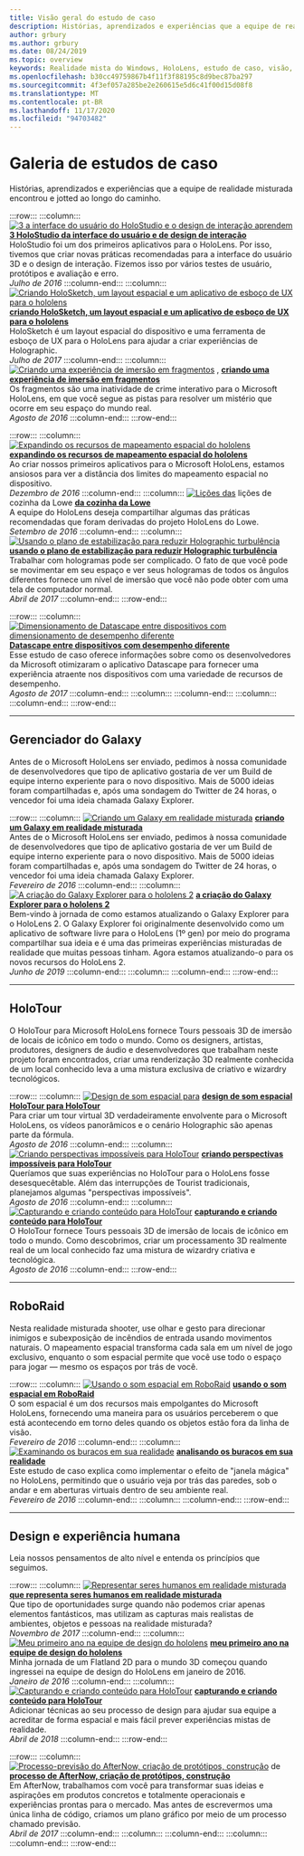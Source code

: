 ```yaml
---
title: Visão geral do estudo de caso
description: Histórias, aprendizados e experiências que a equipe de realidade misturada encontrou e jotted ao longo do caminho.
author: grbury
ms.author: grbury
ms.date: 08/24/2019
ms.topic: overview
keywords: Realidade mista do Windows, HoloLens, estudo de caso, visão, cenários, estudos de caso, headset de realidade misturada, headset de realidade mista do Windows, headset da realidade virtual
ms.openlocfilehash: b30cc49759867b4f11f3f88195c8d9bec87ba297
ms.sourcegitcommit: 4f3ef057a285be2e260615e5d6c41f00d15d08f8
ms.translationtype: MT
ms.contentlocale: pt-BR
ms.lasthandoff: 11/17/2020
ms.locfileid: "94703482"
---
```

# <a name="case-study-gallery"></a>Galeria de estudos de caso

Histórias, aprendizados e experiências que a equipe de realidade misturada encontrou e jotted ao longo do caminho.

:::row:::
    :::column:::
       [ ![ 3 a interface do usuário do HoloStudio e o design de interação aprendem](images/thought-bubble-500px.jpg)](../out-of-scope/case-study-3-holostudio-ui-and-interaction-design-learnings.md) **[3 HoloStudio da interface do usuário e de design de interação](../out-of-scope/case-study-3-holostudio-ui-and-interaction-design-learnings.md)**<br>
        HoloStudio foi um dos primeiros aplicativos para o HoloLens. Por isso, tivemos que criar novas práticas recomendadas para a interface do usuário 3D e o design de interação. Fizemos isso por vários testes de usuário, protótipos e avaliação e erro.<br>
        *Julho de 2016*
    :::column-end:::
    :::column:::
       [ ![ Criando HoloSketch, um layout espacial e um aplicativo de esboço de UX para o hololens](images/holosketch-image-01-640px.png)](../out-of-scope/case-study-building-holosketch,-a-spatial-layout-and-ux-sketching-app-for-hololens.md) **[criando HoloSketch, um layout espacial e um aplicativo de esboço de UX para o hololens](../out-of-scope/case-study-building-holosketch,-a-spatial-layout-and-ux-sketching-app-for-hololens.md)**<br>
        HoloSketch é um layout espacial do dispositivo e uma ferramenta de esboço de UX para o HoloLens para ajudar a criar experiências de Holographic.<br>
         *Julho de 2017*
    :::column-end:::
    :::column:::
       [ ![ Criando uma experiência de imersão em fragmentos](images/surfacereconstruction.jpg)](../out-of-scope/case-study-creating-an-immersive-experience-in-fragments.md) , **[criando uma experiência de imersão em fragmentos](../out-of-scope/case-study-creating-an-immersive-experience-in-fragments.md)**<br>
        Os fragmentos são uma inatividade de crime interativo para o Microsoft HoloLens, em que você segue as pistas para resolver um mistério que ocorre em seu espaço do mundo real.<br>
        *Agosto de 2016*
    :::column-end:::
:::row-end:::

:::row:::
    :::column:::
       [ ![ Expandindo os recursos de mapeamento espacial do hololens](images/away-from-camera-position-500px.png)](../out-of-scope/case-study-expanding-the-spatial-mapping-capabilities-of-hololens.md) **[expandindo os recursos de mapeamento espacial do hololens](../out-of-scope/case-study-expanding-the-spatial-mapping-capabilities-of-hololens.md)**<br>
        Ao criar nossos primeiros aplicativos para o Microsoft HoloLens, estamos ansiosos para ver a distância dos limites do mapeamento espacial no dispositivo.<br>
        *Dezembro de 2016*
    :::column-end:::
    :::column:::
       [ ![ Lições das](images/lowes.jpg)](../out-of-scope/case-study-lessons-from-the-lowes-kitchen.md) lições de cozinha da Lowe **[da cozinha da Lowe](../out-of-scope/case-study-lessons-from-the-lowes-kitchen.md)**<br>
        A equipe do HoloLens deseja compartilhar algumas das práticas recomendadas que foram derivadas do projeto HoloLens do Lowe.<br>
        *Setembro de 2016*
    :::column-end:::
    :::column:::
       [ ![ Usando o plano de estabilização para reduzir Holographic turbulência](images/holotour-stabilization-plane-500px.jpg)](../develop/platform-capabilities-and-apis/case-study-using-the-stabilization-plane-to-reduce-holographic-turbulence.md) **[usando o plano de estabilização para reduzir Holographic turbulência](../develop/platform-capabilities-and-apis/case-study-using-the-stabilization-plane-to-reduce-holographic-turbulence.md)**<br>
        Trabalhar com hologramas pode ser complicado. O fato de que você pode se movimentar em seu espaço e ver seus hologramas de todos os ângulos diferentes fornece um nível de imersão que você não pode obter com uma tela de computador normal.<br>
        *Abril de 2017*
    :::column-end:::
:::row-end:::

:::row:::
    :::column:::
       [ ![ Dimensionamento de Datascape entre dispositivos com dimensionamento de desempenho diferente](images/cloud-steps-1-4-700px.jpg)](../out-of-scope/case-study-scaling-datascape-across-devices-with-different-performance.md) **[Datascape entre dispositivos com desempenho diferente](../out-of-scope/case-study-scaling-datascape-across-devices-with-different-performance.md)**<br>
        Esse estudo de caso oferece informações sobre como os desenvolvedores da Microsoft otimizaram o aplicativo Datascape para fornecer uma experiência atraente nos dispositivos com uma variedade de recursos de desempenho.<br>
        *Agosto de 2017*
    :::column-end:::
    :::column:::
    :::column-end:::
    :::column:::
    :::column-end:::
:::row-end:::

---

## <a name="galaxy-explorer"></a>Gerenciador do Galaxy

Antes de o Microsoft HoloLens ser enviado, pedimos à nossa comunidade de desenvolvedores que tipo de aplicativo gostaria de ver um Build de equipe interno experiente para o novo dispositivo. Mais de 5000 ideias foram compartilhadas e, após uma sondagem do Twitter de 24 horas, o vencedor foi uma ideia chamada Galaxy Explorer.

:::row:::
    :::column:::
       [ ![ Criando um Galaxy em realidade misturada](images/full-galaxy-500px.png)](../out-of-scope/case-study-creating-a-galaxy-in-mixed-reality.md) **[criando um Galaxy em realidade misturada](../out-of-scope/case-study-creating-a-galaxy-in-mixed-reality.md)**<br>
        Antes de o Microsoft HoloLens ser enviado, pedimos à nossa comunidade de desenvolvedores que tipo de aplicativo gostaria de ver um Build de equipe interno experiente para o novo dispositivo. Mais de 5000 ideias foram compartilhadas e, após uma sondagem do Twitter de 24 horas, o vencedor foi uma ideia chamada Galaxy Explorer.<br>
         *Fevereiro de 2016*
    :::column-end:::
    :::column:::
       [ ![ A criação do Galaxy Explorer para o hololens 2](../develop/unity/images/ge-update-interactions-concept-force-grab.png)](../develop/unity/galaxy-explorer-update.md) **[a criação do Galaxy Explorer para o hololens 2](../develop/unity/galaxy-explorer-update.md)**<br>
        Bem-vindo à jornada de como estamos atualizando o Galaxy Explorer para o HoloLens 2. O Galaxy Explorer foi originalmente desenvolvido como um aplicativo de software livre para o HoloLens (1º gen) por meio do programa compartilhar sua ideia e é uma das primeiras experiências misturadas de realidade que muitas pessoas tinham. Agora estamos atualizando-o para os novos recursos do HoloLens 2.<br>
        *Junho de 2019*
    :::column-end:::
    :::column:::
    :::column-end:::
:::row-end:::

---

## <a name="holotour"></a>HoloTour

O HoloTour para Microsoft HoloLens fornece Tours pessoais 3D de imersão de locais de icônico em todo o mundo. Como os designers, artistas, produtores, designers de áudio e desenvolvedores que trabalham neste projeto foram encontrados, criar uma renderização 3D realmente conhecida de um local conhecido leva a uma mistura exclusiva de criativo e wizardry tecnológicos.

:::row:::
    :::column:::
       [ ![ Design de som espacial para](../out-of-scope/images/recreated-colosseum-holotour-500px.png)](../design/case-study-spatial-sound-design-for-holotour.md) **[design de som espacial HoloTour para HoloTour](../design/case-study-spatial-sound-design-for-holotour.md)**<br>
        Para criar um tour virtual 3D verdadeiramente envolvente para o Microsoft HoloLens, os vídeos panorâmicos e o cenário Holographic são apenas parte da fórmula.<br>
         *Agosto de 2016*
    :::column-end:::
    :::column:::
       [ ![ Criando perspectivas impossíveis para HoloTour](../out-of-scope/images/rome-colosseum-overlay-500px.png)](../out-of-scope/case-study-creating-impossible-perspectives-for-holotour.md) **[criando perspectivas impossíveis para HoloTour](../out-of-scope/case-study-creating-impossible-perspectives-for-holotour.md)**<br>
        Queríamos que suas experiências no HoloTour para o HoloLens fosse desesquecêtable. Além das interrupções de Tourist tradicionais, planejamos algumas "perspectivas impossíveis".<br>
        *Agosto de 2016*
    :::column-end:::
    :::column:::
       [ ![ Capturando e criando conteúdo para HoloTour](../out-of-scope/images/camera-machu-pichu-500px.png)](../out-of-scope/case-study-capturing-and-creating-content-for-holotour.md) **[capturando e criando conteúdo para HoloTour](../out-of-scope/case-study-capturing-and-creating-content-for-holotour.md)**<br>
        O HoloTour fornece Tours pessoais 3D de imersão de locais de icônico em todo o mundo. Como descobrimos, criar um processamento 3D realmente real de um local conhecido faz uma mistura de wizardry criativa e tecnológica.<br>
        *Agosto de 2016*
    :::column-end:::
:::row-end:::

---

## <a name="roboraid"></a>RoboRaid

Nesta realidade misturada shooter, use olhar e gesto para direcionar inimigos e subexposição de incêndios de entrada usando movimentos naturais. O mapeamento espacial transforma cada sala em um nível de jogo exclusivo, enquanto o som espacial permite que você use todo o espaço para jogar — mesmo os espaços por trás de você.

:::row:::
    :::column:::
       [ ![ Usando o som espacial em RoboRaid](../design/images/successful-dodge-roboraid-500px.jpg)](../design/case-study-using-spatial-sound-in-roboraid.md) **[usando o som espacial em RoboRaid](../design/case-study-using-spatial-sound-in-roboraid.md)**<br>
        O som espacial é um dos recursos mais empolgantes do Microsoft HoloLens, fornecendo uma maneira para os usuários perceberem o que está acontecendo em torno deles quando os objetos estão fora da linha de visão.<br>
         *Fevereiro de 2016*
    :::column-end:::
    :::column:::
       [ ![ Examinando os buracos em sua realidade](../develop/unity/images/roboraid-640px.png)](../out-of-scope/case-study-looking-through-holes-in-your-reality.md) **[analisando os buracos em sua realidade](../out-of-scope/case-study-looking-through-holes-in-your-reality.md)**<br>
        Este estudo de caso explica como implementar o efeito de "janela mágica" no HoloLens, permitindo que o usuário veja por trás das paredes, sob o andar e em aberturas virtuais dentro de seu ambiente real.<br>
        *Fevereiro de 2016*
    :::column-end:::
    :::column:::
    :::column-end:::
:::row-end:::

---

## <a name="design-and-human-experience"></a>Design e experiência humana

Leia nossos pensamentos de alto nível e entenda os princípios que seguimos.

:::row:::
    :::column:::
       [ ![ Representar seres humanos em realidade misturada](../develop/unity/images/bang-ai-weiwie.jpg)](../out-of-scope/case-study-representing-humans-in-mixed-reality.md) **[que representa seres humanos em realidade misturada](../out-of-scope/case-study-representing-humans-in-mixed-reality.md)**<br>
        Que tipo de oportunidades surge quando não podemos criar apenas elementos fantásticos, mas utilizam as capturas mais realistas de ambientes, objetos e pessoas na realidade misturada?<br>
         *Novembro de 2017*
    :::column-end:::
    :::column:::
       [ ![ Meu primeiro ano na equipe de design do hololens](../develop/unity/images/MotionController.jpg)](../out-of-scope/case-study-my-first-year-on-the-hololens-design-team.md) **[meu primeiro ano na equipe de design do hololens](../out-of-scope/case-study-my-first-year-on-the-hololens-design-team.md)**<br>
        Minha jornada de um Flatland 2D para o mundo 3D começou quando ingressei na equipe de design do HoloLens em janeiro de 2016.<br>
        *Janeiro de 2016*
    :::column-end:::
    :::column:::
       [ ![ Capturando e criando conteúdo para HoloTour](images/academyteam1000.png)](case-study-expanding-the-design-process-for-mixed-reality.md) **[capturando e criando conteúdo para HoloTour](case-study-expanding-the-design-process-for-mixed-reality.md)**<br>
        Adicionar técnicas ao seu processo de design para ajudar sua equipe a acreditar de forma espacial e mais fácil prever experiências mistas de realidade.<br>
        *Abril de 2018*
    :::column-end:::
:::row-end:::

:::row:::
    :::column:::
       [ ![ Processo-previsão do AfterNow, criação de protótipos, construção](../out-of-scope/images/whatisenvisioning-640px.png)](../out-of-scope/case-study-afternows-process-envisioning,-prototyping,-building.md) de **[processo de AfterNow, criação de protótipos, construção](../out-of-scope/case-study-afternows-process-envisioning,-prototyping,-building.md)**<br>
        Em AfterNow, trabalhamos com você para transformar suas ideias e aspirações em produtos concretos e totalmente operacionais e experiências prontas para o mercado. Mas antes de escrevermos uma única linha de código, criamos um plano gráfico por meio de um processo chamado previsão.<br>
        *Abril de 2017*
    :::column-end:::
    :::column:::
    :::column-end:::
    :::column:::
    :::column-end:::
:::row-end:::
